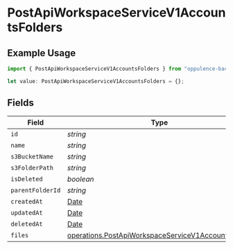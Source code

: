 # PostApiWorkspaceServiceV1AccountsFolders

## Example Usage

```typescript
import { PostApiWorkspaceServiceV1AccountsFolders } from "oppulence-backend-sdk/models/operations";

let value: PostApiWorkspaceServiceV1AccountsFolders = {};
```

## Fields

| Field                                                                                                                    | Type                                                                                                                     | Required                                                                                                                 | Description                                                                                                              |
| ------------------------------------------------------------------------------------------------------------------------ | ------------------------------------------------------------------------------------------------------------------------ | ------------------------------------------------------------------------------------------------------------------------ | ------------------------------------------------------------------------------------------------------------------------ |
| `id`                                                                                                                     | *string*                                                                                                                 | :heavy_minus_sign:                                                                                                       | N/A                                                                                                                      |
| `name`                                                                                                                   | *string*                                                                                                                 | :heavy_minus_sign:                                                                                                       | N/A                                                                                                                      |
| `s3BucketName`                                                                                                           | *string*                                                                                                                 | :heavy_minus_sign:                                                                                                       | N/A                                                                                                                      |
| `s3FolderPath`                                                                                                           | *string*                                                                                                                 | :heavy_minus_sign:                                                                                                       | N/A                                                                                                                      |
| `isDeleted`                                                                                                              | *boolean*                                                                                                                | :heavy_minus_sign:                                                                                                       | N/A                                                                                                                      |
| `parentFolderId`                                                                                                         | *string*                                                                                                                 | :heavy_minus_sign:                                                                                                       | N/A                                                                                                                      |
| `createdAt`                                                                                                              | [Date](https://developer.mozilla.org/en-US/docs/Web/JavaScript/Reference/Global_Objects/Date)                            | :heavy_minus_sign:                                                                                                       | N/A                                                                                                                      |
| `updatedAt`                                                                                                              | [Date](https://developer.mozilla.org/en-US/docs/Web/JavaScript/Reference/Global_Objects/Date)                            | :heavy_minus_sign:                                                                                                       | N/A                                                                                                                      |
| `deletedAt`                                                                                                              | [Date](https://developer.mozilla.org/en-US/docs/Web/JavaScript/Reference/Global_Objects/Date)                            | :heavy_minus_sign:                                                                                                       | N/A                                                                                                                      |
| `files`                                                                                                                  | [operations.PostApiWorkspaceServiceV1AccountsFiles](../../models/operations/postapiworkspaceservicev1accountsfiles.md)[] | :heavy_minus_sign:                                                                                                       | N/A                                                                                                                      |